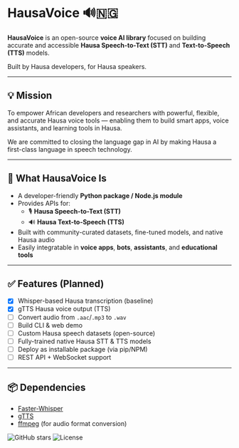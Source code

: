 # HausaVoice 🔊🇳🇬

**HausaVoice** is an open-source **voice AI library** focused on building accurate and accessible **Hausa Speech-to-Text (STT)** and **Text-to-Speech (TTS)** models.

Built by Hausa developers, for Hausa speakers.

---

## 💡 Mission

To empower African developers and researchers with powerful, flexible, and accurate Hausa voice tools — enabling them to build smart apps, voice assistants, and learning tools in Hausa.

We are committed to closing the language gap in AI by making Hausa a first-class language in speech technology.

---

## 🔧 What HausaVoice Is

- A developer-friendly **Python package / Node.js module**
- Provides APIs for:
  - 🎙️ **Hausa Speech-to-Text (STT)**
  - 🔊 **Hausa Text-to-Speech (TTS)**
- Built with community-curated datasets, fine-tuned models, and native Hausa audio
- Easily integratable in **voice apps**, **bots**, **assistants**, and **educational tools**

---

## ✅ Features (Planned)

- [x] Whisper-based Hausa transcription (baseline)
- [x] gTTS Hausa voice output (TTS)
- [ ] Convert audio from `.aac`/`.mp3` to `.wav`
- [ ] Build CLI & web demo
- [ ] Custom Hausa speech datasets (open-source)
- [ ] Fully-trained native Hausa STT & TTS models
- [ ] Deploy as installable package (via pip/NPM)
- [ ] REST API + WebSocket support

---

## 📦 Dependencies

- [Faster-Whisper](https://github.com/guillaumekln/faster-whisper)
- [gTTS](https://pypi.org/project/gTTS/)
- [ffmpeg](https://ffmpeg.org/) (for audio format conversion)

![GitHub stars](https://img.shields.io/github/stars/abdulsahabi/HausaVoice?style=social)
![License](https://img.shields.io/github/license/abdulsahabi/HausaVoice)
